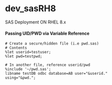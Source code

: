 # dev_sasRH8
SAS Deployment ON RHEL 8.x

#### Passing UID/PWD via Variable Reference
```
# Create a secure/hidden file (i.e pwd.sas)
# Contents
%let userid=testuser;
%let pwd=testpwd;

# In another file, reference userid/pwd
%include '~/pwd.sas';
libname testDB odbc database=AB user="&userid."
using="&pwd.";

```
